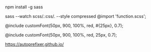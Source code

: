 <!-------- Intall SASS ------->
npm install -g sass

<!-------- Use SASS -------->
sass --watch scss/.:css/. --style compressed
@import 'function.scss';

<!-------- Use Mixin with type of -------->

<!-- String -->
@include customFont(50px, 900, 100%, red, #{25px}, 0.7);

<!-- Number -->
@include customFont(50px, 900, 100%, red, 25px, 0.7);


<!------- Website Autoprefixed-------->
https://autoprefixer.github.io/